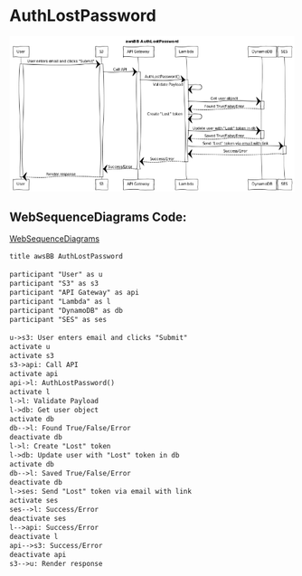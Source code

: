 # AuthLostPassword
![](./AUTHLOSTPASSWORD.png)

## WebSequenceDiagrams Code:
[WebSequenceDiagrams](https://www.websequencediagrams.comm)

```
title awsBB AuthLostPassword

participant "User" as u
participant "S3" as s3
participant "API Gateway" as api
participant "Lambda" as l
participant "DynamoDB" as db
participant "SES" as ses

u->s3: User enters email and clicks "Submit"
activate u
activate s3
s3->api: Call API
activate api
api->l: AuthLostPassword()
activate l
l->l: Validate Payload
l->db: Get user object
activate db
db-->l: Found True/False/Error
deactivate db
l->l: Create "Lost" token
l->db: Update user with "Lost" token in db
activate db
db-->l: Saved True/False/Error
deactivate db
l->ses: Send "Lost" token via email with link
activate ses
ses-->l: Success/Error
deactivate ses
l-->api: Success/Error
deactivate l
api-->s3: Success/Error
deactivate api
s3-->u: Render response
```
